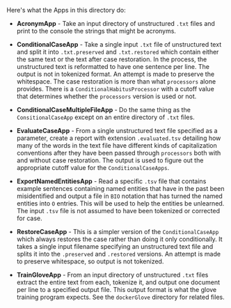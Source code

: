 Here's what the Apps in this directory do:

* **AcronymApp** - Take an input directory of unstructured `.txt` files and print to the console the strings that might be acronyms.


* **ConditionalCaseApp** - Take a single input `.txt` file of unstructured text and split it into `.txt.preserved` and `.txt.restored` which contain either the same text or the text after case restoration.  In the process, the unstructured text is reformatted to have one sentence per line.  The output is not in tokenized format.  An attempt is made to preserve the whitespace.  The case restoration is more than what `processors` alone provides.  There is a `ConditionalHabitusProcessor` with a cutoff value that determines whether the `processors` version is used or not.


* **ConditionalCaseMultipleFileApp** - Do the same thing as the `ConsitionalCaseApp` except on an entire directory of `.txt` files.


* **EvaluateCaseApp** - From a single unstructured text file specified as a parameter, create a report with extension `.evaluated.tsv` detailing how many of the words in the text file have different kinds of capitalization conventions after they have been passed through `processors` both with and without case restoration.  The output is used to figure out the appropriate cutoff value for the `ConditionalCaseApps`.


* **ExportNamedEntitiesApp** - Read a specific `.tsv` file that contains example sentences containing named entities that have in the past been misidentified and output a file in `BIO` notation that has turned the named entities into `O` entries.  This will be used to help the entities be unlearned.  The input `.tsv` file is not assumed to have been tokenized or corrected for case.


* **RestoreCaseApp** - This is a simpler version of the `ConditionalCaseApp` which always restores the case rather than doing it only conditionally.  It takes a single input filename specifying an unstructured text file and splits it into the `.preserved` and `.restored` versions.  An attempt is made to preserve whitespace, so output is not tokenized. 


* **TrainGloveApp** - From an input directory of unstructured `.txt` files extract the entire text from each, tokenize it, and output one document per line to a specified output file.  This output format is what the glove training program expects.  See the `dockerGlove` directory for related files.
